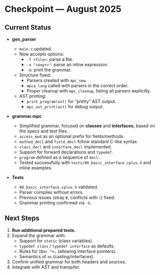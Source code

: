 # Checkpoint — August 2025  

## Current Status
- **gen_parser**  
  - `main.c` updated.  
  - Now accepts options:  
    - `-f <file>`: parse a file.  
    - `-x "<expr>"`: parse an inline expression.  
    - `-G`: print the grammar.  
  - Structure fixed:  
    - Parsers created with `mpc_new`.  
    - `mpca_lang` called with parsers in the correct order.  
    - Proper cleanup with `mpc_cleanup`, listing all parsers explicitly.  
  - AST printing:  
    - `print_program(ast)` for “pretty” AST output.  
    - `mpc_ast_print(ast)` for debug output.  

- **grammar.mpc**  
  - Simplified grammar, focused on **classes** and **interfaces**, based on the specs and test files.  
  - `access_mod` as an optional prefix for fields/methods.  
  - `method_decl` and `field_decl` follow standard C-like syntax.  
  - `class_decl` and `interface_decl` implemented.  
  - Support for forward declarations and `typedef`.  
  - `program` defined as a sequence of `decl`.  
  - Tested successfully with `tests/00_basic_interface.cplus.h` and inline examples.  

- **Tests**  
  - `00_basic_interface.cplus.h` validated.  
  - Parser compiles without errors.  
  - Previous issues (stray `#`, conflicts with `(`) fixed.  
  - Grammar printing confirmed via `-G`.  

## Next Steps
1. **Run additional prepared tests**.  
2. Expand the grammar with:  
   - Support for `static` (class variables).  
   - `typedef class` / `typedef interface` as defaults.  
   - Rules for `IBar *x;` (allowing interface pointers).  
   - Semantics of `as` (casting/interfaces).  
3. Confirm unified grammar for both headers and sources.  
4. Integrate with AST and transpiler.  
